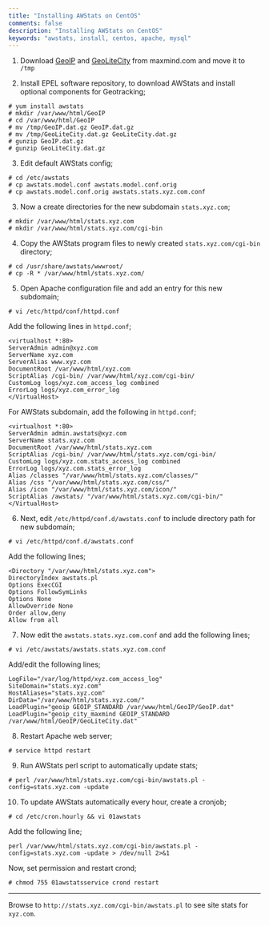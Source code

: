 ```yaml
---
title: "Installing AWStats on CentOS"
comments: false
description: "Installing AWStats on CentOS"
keywords: "awstats, install, centos, apache, mysql"
---
```


1. Download [GeoIP](http://www.maxmind.com/app/geolitecountryhttp://geolite.maxmind.com/download/geoip/database/GeoLiteCountry/GeoIP.dat.gz) and [GeoLiteCity](http://www.maxmind.com/app/geolitecityhttp://geolite.maxmind.com/download/geoip/database/GeoLiteCity.dat.gz) from maxmind.com and move it to `/tmp`

2. Install EPEL software repository, to download AWStats and install optional components for Geotracking;
```
# yum install awstats
# mkdir /var/www/html/GeoIP
# cd /var/www/html/GeoIP
# mv /tmp/GeoIP.dat.gz GeoIP.dat.gz
# mv /tmp/GeoLiteCity.dat.gz GeoLiteCity.dat.gz
# gunzip GeoIP.dat.gz
# gunzip GeoLiteCity.dat.gz
```

3. Edit default AWStats config;
```
# cd /etc/awstats
# cp awstats.model.conf awstats.model.conf.orig
# cp awstats.model.conf.orig awstats.stats.xyz.com.conf
```

3. Now a create directories for the new subdomain `stats.xyz.com`;
```
# mkdir /var/www/html/stats.xyz.com
# mkdir /var/www/html/stats.xyz.com/cgi-bin
```

4. Copy the AWStats program files to newly created `stats.xyz.com/cgi-bin` directory;
```
# cd /usr/share/awstats/wwwroot/
# cp -R * /var/www/html/stats.xyz.com/
```

5. Open Apache configuration file and add an entry for this new subdomain;
```
# vi /etc/httpd/conf/httpd.conf  
```
Add the following lines in `httpd.conf`;
```
<virtualhost *:80>
ServerAdmin admin@xyz.com
ServerName xyz.com
ServerAlias www.xyz.com
DocumentRoot /var/www/html/xyz.com
ScriptAlias /cgi-bin/ /var/www/html/xyz.com/cgi-bin/
CustomLog logs/xyz.com_access_log combined
ErrorLog logs/xyz.com_error_log
</VirtualHost>
```
For AWStats subdomain, add the following in `httpd.conf`;
```
<virtualhost *:80>
ServerAdmin admin.awstats@xyz.com
ServerName stats.xyz.com
DocumentRoot /var/www/html/stats.xyz.com
ScriptAlias /cgi-bin/ /var/www/html/stats.xyz.com/cgi-bin/
CustomLog logs/xyz.com.stats_access_log combined
ErrorLog logs/xyz.com.stats_error_log
Alias /classes "/var/www/html/stats.xyz.com/classes/"
Alias /css "/var/www/html/stats.xyz.com/css/"
Alias /icon "/var/www/html/stats.xyz.com/icon/"
ScriptAlias /awstats/ "/var/www/html/stats.xyz.com/cgi-bin/"
</VirtualHost>
```

6. Next, edit `/etc/httpd/conf.d/awstats.conf` to include directory path for new subdomain;
```
# vi /etc/httpd/conf.d/awstats.conf
```
Add the following lines;
```
<Directory "/var/www/html/stats.xyz.com">
DirectoryIndex awstats.pl
Options ExecCGI
Options FollowSymLinks
Options None
AllowOverride None
Order allow,deny
Allow from all
```

7. Now edit the `awstats.stats.xyz.com.conf` and add the following lines;
```
# vi /etc/awstats/awstats.stats.xyz.com.conf
```
Add/edit the following lines;
```
LogFile="/var/log/httpd/xyz.com_access_log"
SiteDomain="stats.xyz.com"
HostAliases="stats.xyz.com"
DirData="/var/www/html/stats.xyz.com/"
LoadPlugin="geoip GEOIP_STANDARD /var/www/html/GeoIP/GeoIP.dat"
LoadPlugin="geoip_city_maxmind GEOIP_STANDARD /var/www/html/GeoIP/GeoLiteCity.dat"
```

8. Restart Apache web server;
```
# service httpd restart
```

9. Run AWStats perl script to automatically update stats;
```
# perl /var/www/html/stats.xyz.com/cgi-bin/awstats.pl -config=stats.xyz.com -update
```

10. To update AWStats automatically every hour, create a cronjob;
```
# cd /etc/cron.hourly && vi 01awstats
```
Add the following line;
```
perl /var/www/html/stats.xyz.com/cgi-bin/awstats.pl -config=stats.xyz.com -update > /dev/null 2>&1
```
Now, set permission and restart crond;
```
# chmod 755 01awstatsservice crond restart
```

___

Browse to `http://stats.xyz.com/cgi-bin/awstats.pl` to see site stats for  `xyz.com`.
